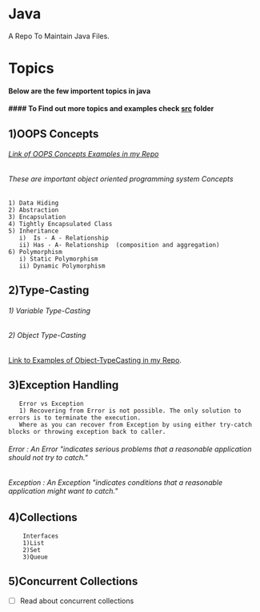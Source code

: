 # Java
A Repo To Maintain Java Files.



# Topics
#### **Below are the few importent topics in java**
**####   To Find out more topics and examples check [src](https://github.com/kattakapilkumar/Java/tree/master/src) folder**
 ## 1)OOPS Concepts
###### [Link of OOPS Concepts Examples in my Repo](https://github.com/kattakapilkumar/Java/tree/master/src/oops_concepts)
    
######    These are important object oriented programming system Concepts <br />
    1) Data Hiding
    2) Abstraction
    3) Encapsulation
    4) Tightly Encapsulated Class
    5) Inheritance
       i)  Is - A - Relationship
       ii) Has - A- Relationship  (composition and aggregation)
    6) Polymorphism
       i) Static Polymorphism
       ii) Dynamic Polymorphism 
       
       
  ## 2)Type-Casting
######     1) Variable Type-Casting

######     2) Object Type-Casting
[Link to Examples of Object-TypeCasting in my Repo](https://github.com/kattakapilkumar/Java/tree/master/src/object_TypeCasting).

 ## 3)Exception Handling 
       Error vs Exception
       1) Recovering from Error is not possible. The only solution to errors is to terminate the execution. 
       Where as you can recover from Exception by using either try-catch blocks or throwing exception back to caller.
######  Error : An Error "indicates serious problems that a reasonable application should not try to catch."
######  Exception : An Exception "indicates conditions that a reasonable application might want to catch."
           

 ## 4)Collections  
        Interfaces 
        1)List
        2)Set
        3)Queue
       
 ## 5)Concurrent Collections
- [ ] Read about concurrent collections

    

